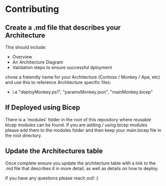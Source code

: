 
# Contributing 

## Create a .md file that describes your Architecture 
This should include: 
- Overview 
- An Architecture Diagram 
- Validation steps to ensure successful dployment

chose a freiendly name for your Architecture (Contoso / Monkey / Ape, etc) and use this to reference Architecture specific files: 
- i.e "deployMonkey.ps1", "paramsMonkey.json", "mainMonkey.bicep"

## If Deployed using Bicep 
There is a 'modules' folder in the root of this repository where reusable bicep modules can be found. If you are adding / using bicep modules please add them to the modules folder and then keep your main.bicep file in the root directory. 

## Update the Architectures table
Once complete ensure you update the architecture table with a link to the .md file that describes it in more detail, as well as details on how to deploy. 

If you have any questions please reach out! :)
